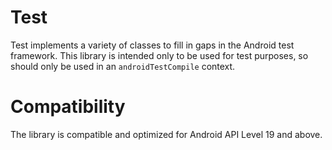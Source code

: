 # Test
Test implements a variety of classes to fill in gaps in the Android test framework.  This library is intended only to be used for test purposes, so should only be used in an `androidTestCompile` context.

<!--
# API Reference
JavaDocs for the library are published [here](http://twofortyfouram.github.io/android-test).
-->

# Compatibility
The library is compatible and optimized for Android API Level 19 and above.

<!--
# Download
## Gradle
The library is published as an artifact to jCenter.  To use the library, the jCenter repository and the artifact need to be added to your build script.

The build.gradle repositories section would look something like the following:

    repositories {
        jcenter()
    }

And the dependencies section would look something like this:

    dependencies {
        androidTestImplementation group:'com.twofortyfouram', name:'android-test', version:'[3.0.0,4.0['
        androidTestImplementation group:'com.twofortyfouram', name:'android-assertion', version:'[1.1.1,2.0['
    }

Note that the testLib has a `compileOnly` scope dependency on the assertion library, hence the compile dependency needed for any app using the library.

# History
* 1.0.0: Initial release
* 1.0.1: Disable running ProGuard, to fix RuntimeInvisibleParameterAnnotations error
* 1.0.2: Update Android Gradle plugin, which changed the generated BuildConfig
* 1.0.5: Reupload artifacts with source and JavaDoc for inclusion in jCenter
* 2.0.0: Changed interface of ActivityTestUtil for the new AndroidJUnitRunner
* 3.0.0: Changed interface of FeatureContextWrapper to support Android Marshmallow
-->